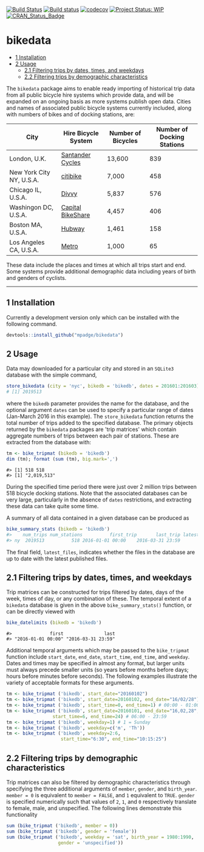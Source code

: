 
<!-- README.md is generated from README.Rmd. Please edit that file -->
[![Build Status](https://travis-ci.org/mpadge/bikedata.svg)](https://travis-ci.org/mpadge/bikedata) [![Build status](https://ci.appveyor.com/api/projects/status/github/mpadge/bikedata?svg=true)](https://ci.appveyor.com/project/mpadge/bikedata) [![codecov](https://codecov.io/gh/mpadge/bikedata/branch/master/graph/badge.svg)](https://codecov.io/gh/mpadge/bikedata) [![Project Status: WIP](http://www.repostatus.org/badges/latest/wip.svg)](http://www.repostatus.org/#wip) [![CRAN\_Status\_Badge](http://www.r-pkg.org/badges/version/bikedata)](http://cran.r-project.org/web/packages/bikedata)

bikedata
========

-   [1 Installation](#installation)
-   [2 Usage](#usage)
    -   [2.1 Filtering trips by dates, times, and weekdays](#dates-times)
    -   [2.2 Filtering trips by demographic characteristics](#demography)

The `bikedata` package aims to enable ready importing of historical trip data from all public bicycle hire systems which provide data, and will be expanded on an ongoing basis as more systems publish open data. Cities and names of associated public bicycle systems currently included, along with numbers of bikes and of docking stations, are:

| City                     | Hire Bicycle System                                                   | Number of Bicycles | Number of Docking Stations |
|--------------------------|-----------------------------------------------------------------------|--------------------|----------------------------|
| London, U.K.             | [Santander Cycles](https://tfl.gov.uk/modes/cycling/santander-cycles) | 13,600             | 839                        |
| New York City NY, U.S.A. | [citibike](https://www.citibikenyc.com/)                              | 7,000              | 458                        |
| Chicago IL, U.S.A.       | [Divvy](https://www.divvybikes.com/)                                  | 5,837              | 576                        |
| Washingon DC, U.S.A.     | [Capital BikeShare](https://www.capitalbikeshare.com/)                | 4,457              | 406                        |
| Boston MA, U.S.A.        | [Hubway](https://www.thehubway.com/)                                  | 1,461              | 158                        |
| Los Angeles CA, U.S.A.   | [Metro](https://bikeshare.metro.net/)                                 | 1,000              | 65                         |

These data include the places and times at which all trips start and end. Some systems provide additional demographic data including years of birth and genders of cyclists.

------------------------------------------------------------------------

<a name="installation"></a>1 Installation
--------------

Currently a development version only which can be installed with the following command.

``` r
devtools::install_github("mpadge/bikedata")
```

<a name="usage"></a>2 Usage
-------

Data may downloaded for a particular city and stored in an `SQLite3` database with the simple command,

``` r
store_bikedata (city = 'nyc', bikedb = 'bikedb', dates = 201601:201603)
# [1] 2019513
```

where the `bikedb` parameter provides the name for the database, and the optional argument `dates` can be used to specify a particular range of dates (Jan-March 2016 in this example). The `store_bikedata` function returns the total number of trips added to the specified database. The primary objects returned by the `bikedata` packages are 'trip matrices' which contain aggregate numbers of trips between each pair of stations. These are extracted from the database with:

``` r
tm <- bike_tripmat (bikedb = 'bikedb')
dim (tm); format (sum (tm), big.mark=',')
```

    #> [1] 518 518
    #> [1] "2,019,513"

During the specified time period there were just over 2 million trips between 518 bicycle docking stations. Note that the associated databases can be very large, particularly in the absence of `dates` restrictions, and extracting these data can take quite some time.

A summary of all data contained in a given database can be produced as

``` r
bike_summary_stats (bikedb = 'bikedb')
#>    num_trips num_stations          first_trip       last_trip latest_files
#> ny  2019513          518 2016-01-01 00:00    2016-03-31 23:59        FALSE
```

The final field, `latest_files`, indicates whether the files in the database are up to date with the latest published files.

<a name="dates-times"></a>2.1 Filtering trips by dates, times, and weekdays
--------------

Trip matrices can be constructed for trips filtered by dates, days of the week, times of day, or any combination of these. The temporal extent of a `bikedata` database is given in the above `bike_summary_stats()` function, or can be directly viewed with

``` r
bike_datelimits (bikedb = 'bikedb')
```

    #>              first               last 
    #> "2016-01-01 00:00" "2016-03-31 23:59"

Additional temporal arguments which may be passed to the `bike_tripmat` function include `start_date`, `end_date`, `start_time`, `end_time`, and `weekday`. Dates and times may be specified in almost any format, but larger units must always precede smaller units (so years before months before days; hours before minutes before seconds). The following examples illustrate the variety of acceptable formats for these arguments.

``` r
tm <- bike_tripmat ('bikedb', start_date="20160102")
tm <- bike_tripmat ('bikedb', start_date=20160102, end_date="16/02/28")
tm <- bike_tripmat ('bikedb', start_time=0, end_time=1) # 00:00 - 01:00
tm <- bike_tripmat ('bikedb', start_date=20160101, end_date="16,02,28",
                 start_time=6, end_time=24) # 06:00 - 23:59
tm <- bike_tripmat ('bikedb', weekday=1) # 1 = Sunday
tm <- bike_tripmat ('bikedb', weekday=c('m', 'Th'))
tm <- bike_tripmat ('bikedb', weekday=2:6, 
                    start_time="6:30", end_time="10:15:25")
```

<a name="demography"></a>2.2 Filtering trips by demographic characteristics
--------------

Trip matrices can also be filtered by demographic characteristics through specifying the three additional arguments of `member`, `gender`, and `birth_year`. `member = 0` is equivalent to `member = FALSE`, and `1` equivalent to `TRUE`. `gender` is specified numerically such that values of `2`, `1`, and `0` respectively translate to female, male, and unspecified. The following lines demonstrate this functionality

``` r
sum (bike_tripmat ('bikedb', member = 0))
sum (bike_tripmat ('bikedb', gender = 'female'))
sum (bike_tripmat ('bikedb', weekday = 'sat', birth_year = 1980:1990,
                   gender = 'unspecified'))
```
